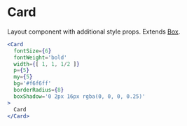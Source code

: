 
# Card

Layout component with additional style props. Extends [Box](/Box).

```.jsx
<Card
  fontSize={6}
  fontWeight='bold'
  width={[ 1, 1, 1/2 ]}
  p={5}
  my={5}
  bg='#f6f6ff'
  borderRadius={8}
  boxShadow='0 2px 16px rgba(0, 0, 0, 0.25)'
>
  Card
</Card>
```

